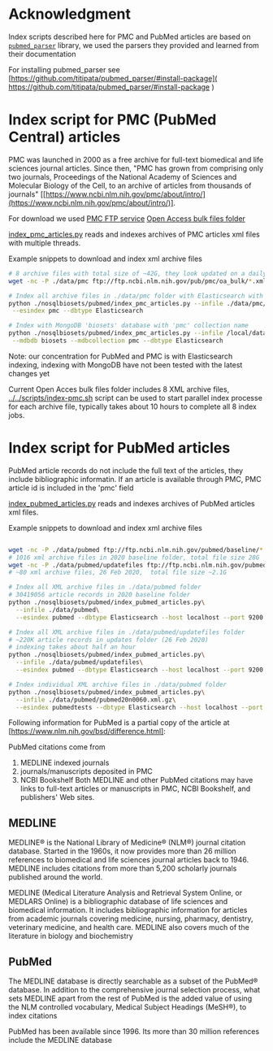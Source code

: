 
# Acknowledgment

Index scripts described here for PMC and PubMed articles are based on
[`pubmed_parser`](https://github.com/titipata/pubmed_parser/) library,
we used the parsers they provided and learned from their documentation

For installing pubmed_parser see
[https://github.com/titipata/pubmed_parser/#install-package](
https://github.com/titipata/pubmed_parser/#install-package
)

# Index script for PMC (PubMed Central) articles

PMC was launched in 2000 as a free archive for full-text biomedical and life sciences
journal articles.
Since then, "PMC has grown from comprising only two journals,
 Proceedings of the National Academy of Sciences
 and Molecular Biology of the Cell,
 to an archive of articles from thousands of journals"
[[https://www.ncbi.nlm.nih.gov/pmc/about/intro/](https://www.ncbi.nlm.nih.gov/pmc/about/intro/)].

For download we used [PMC FTP service](https://www.ncbi.nlm.nih.gov/pmc/tools/ftp/)
[Open Access bulk files folder](ftp://ftp.ncbi.nlm.nih.gov/pub/pmc/oa_bulk)

[index_pmc_articles.py](index_pmc_articles.py) reads and indexes archives
of PMC articles xml files with multiple threads.

Example snippets to download and index xml archive files
```bash
# 8 archive files with total size of ~42G, they look updated on a daily basis
wget -nc -P ./data/pmc ftp://ftp.ncbi.nlm.nih.gov/pub/pmc/oa_bulk/*.xml.tar.gz

# Index all archive files in ./data/pmc folder with Elasticsearch with 'pmc' index name
python ./nosqlbiosets/pubmed/index_pmc_articles.py --infile ./data/pmc/\
 --esindex pmc --dbtype Elasticsearch

# Index with MongoDB 'biosets' database with 'pmc' collection name
python ./nosqlbiosets/pubmed/index_pmc_articles.py --infile /local/data/pmc/data/\
 --mdbdb biosets --mdbcollection pmc --dbtype Elasticsearch
```
Note: our concentration for PubMed and PMC is with Elasticsearch indexing,
indexing with MongoDB have not been tested with the latest changes yet

Current Open Acces bulk files folder includes 8 XML archive files,
 [../../scripts/index-pmc.sh](../../scripts/index-pmc.sh) script can be used to start
 parallel index processe for each archive file,
 typically takes about 10 hours to complete all 8 index jobs.  

# Index script for PubMed articles

PubMed article records do not include the full text of the articles, they include
bibliographic informatin.
If an article is available through PMC, PMC article id is included in the 'pmc' field


[index_pubmed_articles.py](index_pubmed_articles.py) reads and indexes archives
of PubMed articles xml files.

Example snippets to download and index xml archive files
```bash

wget -nc -P ./data/pubmed ftp://ftp.ncbi.nlm.nih.gov/pubmed/baseline/*.xml.gz
# 1016 xml archive files in 2020 baseline folder, total file size 28G
wget -nc -P ./data/pubmed/updatefiles ftp://ftp.ncbi.nlm.nih.gov/pubmed/updatefiles/*.xml.gz
# ~80 xml archive files, 26 Feb 2020,  total file size ~2.1G

# Index all XML archive files in ./data/pubmed folder
# 30419056 article records in 2020 baseline folder
python ./nosqlbiosets/pubmed/index_pubmed_articles.py\
  --infile ./data/pubmed\
  --esindex pubmed --dbtype Elasticsearch --host localhost --port 9200

# Index all XML archive files in ./data/pubmed/updatefiles folder
# ~220K article records in updates folder (26 Feb 2020)
# indexing takes about half an hour
python ./nosqlbiosets/pubmed/index_pubmed_articles.py\
  --infile ./data/pubmed/updatefiles\
  --esindex pubmed --dbtype Elasticsearch --host localhost --port 9200

# Index individual XML archive files in ./data/pubmed folder
python ./nosqlbiosets/pubmed/index_pubmed_articles.py\
  --infile ./data/pubmed/pubmed20n0060.xml.gz\
  --esindex pubmedtests --dbtype Elasticsearch --host localhost --port 9200
```

Following information for PubMed is a partial copy of the article at
[https://www.nlm.nih.gov/bsd/difference.html]:
 
PubMed citations come from

 1) MEDLINE indexed journals
 2) journals/manuscripts deposited in PMC
 3) NCBI Bookshelf
Both MEDLINE and other PubMed citations may have links to full-text articles
or manuscripts in PMC, NCBI Bookshelf, and publishers' Web sites.

## MEDLINE

MEDLINE® is the National Library of Medicine® (NLM®) journal citation database.
Started in the 1960s, it now provides more than 26 million references
to biomedical and life sciences journal articles back to 1946.
MEDLINE includes citations from more than 5,200 scholarly journals
published around the world.

MEDLINE (Medical Literature Analysis and Retrieval System Online, or MEDLARS Online)
is a bibliographic database of life sciences and biomedical information.
It includes bibliographic information for articles from academic journals
covering medicine, nursing, pharmacy, dentistry, veterinary medicine, and health care.
MEDLINE also covers much of the literature in biology and biochemistry

## PubMed

The MEDLINE database is directly searchable as a subset of the PubMed® database.
In addition to the comprehensive journal selection process,
what sets MEDLINE apart from the rest of PubMed
is the added value of using the NLM controlled vocabulary,
Medical Subject Headings (MeSH®), to index citations

PubMed has been available since 1996.
Its more than 30 million references include the MEDLINE database
